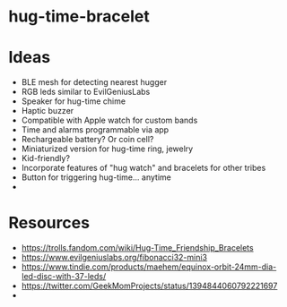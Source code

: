 # hug-time-bracelet

# Ideas
- BLE mesh for detecting nearest hugger
- RGB leds similar to EvilGeniusLabs
- Speaker for hug-time chime
- Haptic buzzer
- Compatible with Apple watch for custom bands
- Time and alarms programmable via app
- Rechargeable battery? Or coin cell?
- Miniaturized version for hug-time ring, jewelry
- Kid-friendly?
- Incorporate features of "hug watch" and bracelets for other tribes
- Button for triggering hug-time... anytime
- 

# Resources
- https://trolls.fandom.com/wiki/Hug-Time_Friendship_Bracelets
- https://www.evilgeniuslabs.org/fibonacci32-mini3
- https://www.tindie.com/products/maehem/equinox-orbit-24mm-dia-led-disc-with-37-leds/
- https://twitter.com/GeekMomProjects/status/1394844060792221697
- 
